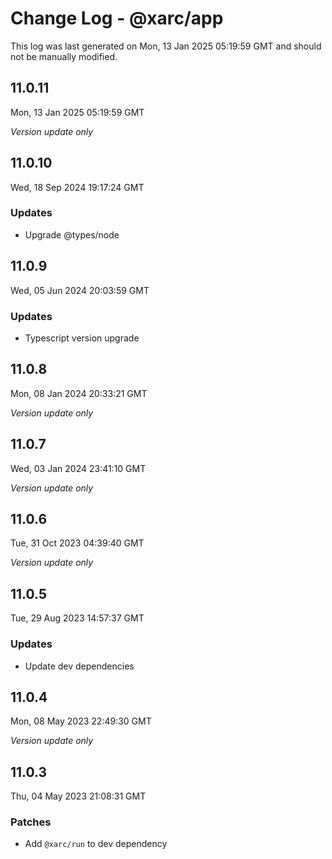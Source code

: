 # Change Log - @xarc/app

This log was last generated on Mon, 13 Jan 2025 05:19:59 GMT and should not be manually modified.

## 11.0.11
Mon, 13 Jan 2025 05:19:59 GMT

_Version update only_

## 11.0.10
Wed, 18 Sep 2024 19:17:24 GMT

### Updates

- Upgrade @types/node

## 11.0.9
Wed, 05 Jun 2024 20:03:59 GMT

### Updates

- Typescript version upgrade

## 11.0.8
Mon, 08 Jan 2024 20:33:21 GMT

_Version update only_

## 11.0.7
Wed, 03 Jan 2024 23:41:10 GMT

_Version update only_

## 11.0.6
Tue, 31 Oct 2023 04:39:40 GMT

_Version update only_

## 11.0.5
Tue, 29 Aug 2023 14:57:37 GMT

### Updates

- Update dev dependencies

## 11.0.4
Mon, 08 May 2023 22:49:30 GMT

_Version update only_

## 11.0.3
Thu, 04 May 2023 21:08:31 GMT

### Patches

- Add `@xarc/run` to dev dependency

